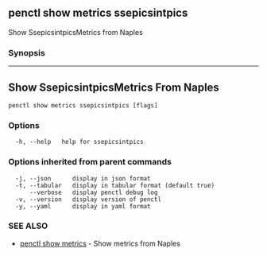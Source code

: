 ## penctl show metrics ssepicsintpics

Show SsepicsintpicsMetrics from Naples

### Synopsis



---------------------------------
 Show SsepicsintpicsMetrics From Naples 
---------------------------------


```
penctl show metrics ssepicsintpics [flags]
```

### Options

```
  -h, --help   help for ssepicsintpics
```

### Options inherited from parent commands

```
  -j, --json      display in json format
  -t, --tabular   display in tabular format (default true)
      --verbose   display penctl debug log
  -v, --version   display version of penctl
  -y, --yaml      display in yaml format
```

### SEE ALSO
* [penctl show metrics](penctl_show_metrics.md)	 - Show metrics from Naples


